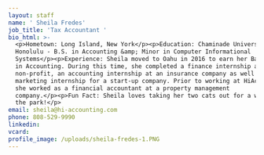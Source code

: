 ```yaml
---
layout: staff
name: ' Sheila Fredes'
job_title: 'Tax Accountant '
bio_html: >-
  <p>Hometown: Long Island, New York</p><p>Education: Chaminade University of
  Honolulu - B.S. in Accounting &amp; Minor in Computer Informational
  Systems</p><p>Experience: Sheila moved to Oahu in 2016 to earn her Bachelor’s
  in Accounting. During this time, she completed a finance internship at a
  non-profit, an accounting internship at an insurance company as well as a
  marketing internship for a start-up company. Prior to working at HiAccounting
  she worked as a financial accountant at a property management
  company.</p><p>Fun Fact: Sheila loves taking her two cats out for a walk at
  the park!</p>
email: sheila@hi-accounting.com
phone: 808-529-9990
linkedin:
vcard:
profile_image: /uploads/sheila-fredes-1.PNG
---
```

